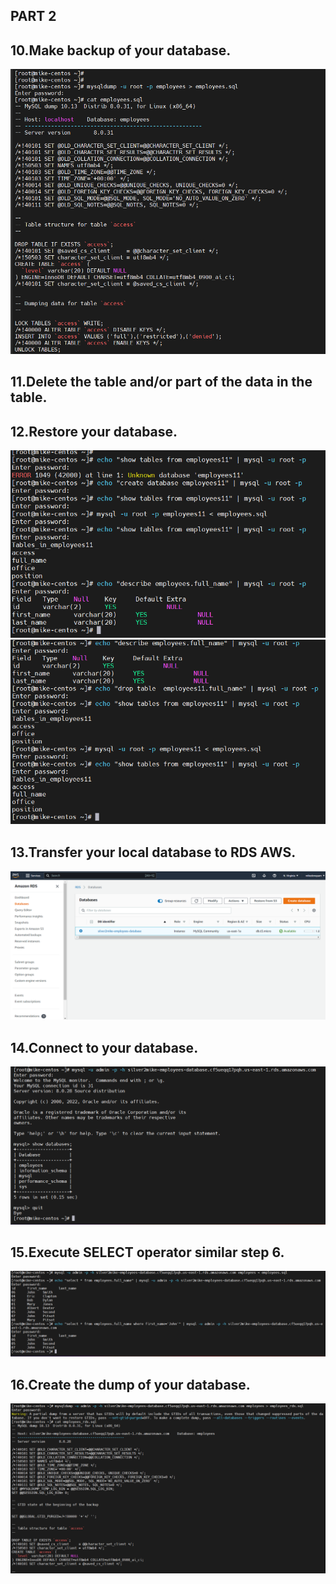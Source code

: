 ## PART 2

## 10.Make backup of your database.

![](https://github.com/silver2mike/EPAM-OnlineUA-Cloud-DevOps-Fundamentals-Autumn-2022/blob/main/L1/DataBase/TASK%202/png/sql_backup.png)

## 11.Delete the table and/or part of the data in the table.
## 12.Restore your database.

![](https://github.com/silver2mike/EPAM-OnlineUA-Cloud-DevOps-Fundamentals-Autumn-2022/blob/main/L1/DataBase/TASK%202/png/sql_backup1.png)
![](https://github.com/silver2mike/EPAM-OnlineUA-Cloud-DevOps-Fundamentals-Autumn-2022/blob/main/L1/DataBase/TASK%202/png/sql_backup2.png)

## 13.Transfer your local database to RDS AWS.

![](https://github.com/silver2mike/EPAM-OnlineUA-Cloud-DevOps-Fundamentals-Autumn-2022/blob/main/L1/DataBase/TASK%202/png/sql_backup3.png)

## 14.Connect to your database.

![](https://github.com/silver2mike/EPAM-OnlineUA-Cloud-DevOps-Fundamentals-Autumn-2022/blob/main/L1/DataBase/TASK%202/png/sql_backup4.png)

## 15.Execute SELECT operator similar step 6.

![](https://github.com/silver2mike/EPAM-OnlineUA-Cloud-DevOps-Fundamentals-Autumn-2022/blob/main/L1/DataBase/TASK%202/png/sql_backup5.png)

## 16.Create the dump of your database.

![](https://github.com/silver2mike/EPAM-OnlineUA-Cloud-DevOps-Fundamentals-Autumn-2022/blob/main/L1/DataBase/TASK%202/png/sql_backup6.png)